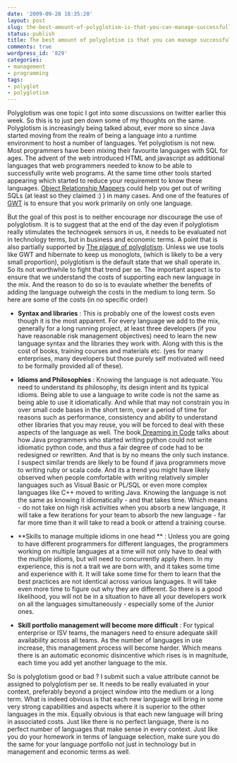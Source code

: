 ```yaml
---
date: '2009-09-28 18:35:20'
layout: post
slug: the-best-amount-of-polyglotism-is-that-you-can-manage-successfully
status: publish
title: The best amount of polyglotism is that you can manage successfully
comments: true
wordpress_id: '829'
categories:
- management
- programming
tags:
- polyglot
- polyglotism
---
```


Polyglotism was one topic I got into some discussions on twitter earlier this week. So this is to just pen down some of my thoughts on the same. Polyglotism is increasingly being talked about, ever more so since Java started moving from the realm of being a language into a runtime environment to host a number of languages. Yet polyglotism is not new. Most programmers have been mixing their favourite languages with SQL for ages. The advent of the web introduced HTML and javascript as additional languages that web programmers needed to know to be able to successfully write web programs. At the same time other tools started appearing which started to reduce your requirement to know these languages. [Object Relationship Mappers](http://en.wikipedia.org/wiki/Object-relational_mapping) could help you get out of writing SQLs (at least so they claimed :) ) in many cases. And one of the features of [GWT](http://code.google.com/webtoolkit/overview.html) is to ensure that you work primarily on only one language.

But the goal of this post is to neither encourage nor discourage the use of polyglotism. It is to suggest that at the end of the day even if polyglotism really stimulates the technogeek sensors in us, it needs to be evaluated not in technology terms, but in business and economic terms. A point that is also partially supported by [The plague of polyglotism](http://www.codecommit.com/blog/java/the-plague-of-polyglotism). Unless we use tools like GWT and hibernate to keep us monoglots, (which is likely to be a very small proportion), polyglotism is the default state that we shall operate in. So its not worthwhile to fight that trend per se. The important aspect is to ensure that we understand the costs of supporting each new language in the mix. And the reason to do so is to evaulate whether the benefits of adding the language outweigh the costs in the medium to long term. So here are some of the costs (in no specific order)




	
  * **Syntax and libraries** : This is probably one of the lowest costs even though it is the most apparent. For every language we add to the mix, generally for a long running project, at least three developers (if you have reasonable risk management objectives) need to learn the new language syntax and the libraries they work with. Along with this is the cost of books, training courses and materials etc. (yes for many enterprises, many developers but those purely self motivated will need to be formally provided all of these).

	
  * **Idioms and Philosophies** : Knowing the language is not adequate. You need to understand its philosophy, its design intent and its typical idioms. Being able to use a language to write code is not the same as being able to use it idiomatically. And while that may not constrain you in over small code bases in the short term, over a period of time for reasons such as performance, consistency and ability to understand other libraries that you may reuse, you will be forced to deal with these aspects of the language as well. The book[ Dreaming in Code](http://en.wikipedia.org/wiki/Dreaming_in_code) talks about how Java programmers who started writing python could not write idiomatic python code, and thus a fair degree of code had to be redesigned or rewritten. And that is by no means the only such instance. I suspect similar trends are likely to be found if java programmers move to writing ruby or scala code. And its a trend you might have likely observed when people comfortable with writing relatively simpler languages such as Visual Basic or PL/SQL or even more complex languages like C++ moved to writing Java. Knowing the language is not the same as knowing it idiomatically - and that takes time. Which means - do not take on high risk activities when you absorb a new language, it will take a few iterations for your team to absorb the new language - far far more time than it will take to read a book or attend a training course.

	
  * **Skills to manage multiple idioms in one head ** : Unless you are going to have different programmers for different languages, the programmers working on multiple languages at a time will not only have to deal with the multiple idioms, but will need to concurrently apply them. In my experience, this is not a trait we are born with, and it takes some time and experience with it. It will take some time for them to learn that the best practices are not identical across various languages. It will take even more time to figure out why they are different. So there is a good likelihood, you will not be in a situation to have all your developers work on all the languages simultaneously - especially some of the Junior ones. 

	
  * **Skill portfolio management will become more difficult** : For typical enterprise or ISV teams, the managers need to ensure adequate skill availability across all teams. As the number of languages in use increase, this management process will become harder. Which means there is an automatic economic disincentive which rises is in magnitude, each time you add yet another language to the mix.



So is polyglotism good or bad ? I submit such a value attribute cannot be assigned to polyglotism per se. It needs to be really evaluated in your context, preferably beyond a project window into the medium or a long term. What is indeed obvious is that each new language will bring in some very strong capabilities and aspects where it is superior to the other languages in the mix. Equally obvious is that each new language will bring in associated costs. Just like there is no perfect language, there is no perfect number of languages that make sense in every context. Just like you do your homework in terms of language selection, make sure you do the same for your language portfolio not just in technology but in management and economic terms as well.




